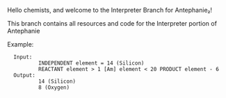 Hello chemists, and welcome to the Interpreter Branch for Antephanie₂!

This branch contains all resources and code for the Interpreter portion of Antephanie

Example:

      Input:  
              INDEPENDENT element = 14 (Silicon)
              REACTANT element > 1 [Am] element < 20 PRODUCT element - 6
      Output: 
              14 (Silicon)
              8 (Oxygen)
